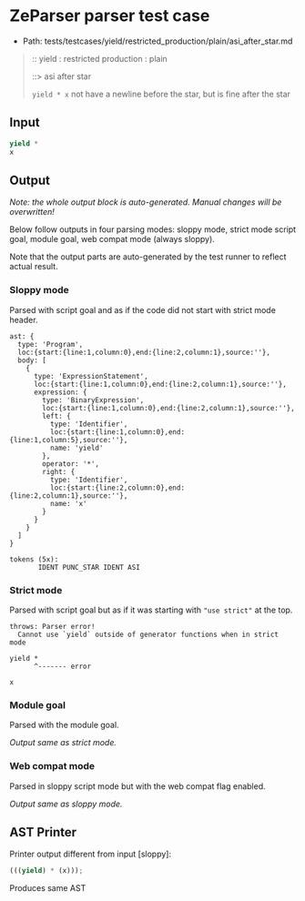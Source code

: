 # ZeParser parser test case

- Path: tests/testcases/yield/restricted_production/plain/asi_after_star.md

> :: yield : restricted production : plain
>
> ::> asi after star
>
> `yield * x` not have a newline before the star, but is fine after the star


## Input

`````js
yield *
x
`````

## Output

_Note: the whole output block is auto-generated. Manual changes will be overwritten!_

Below follow outputs in four parsing modes: sloppy mode, strict mode script goal, module goal, web compat mode (always sloppy).

Note that the output parts are auto-generated by the test runner to reflect actual result.

### Sloppy mode

Parsed with script goal and as if the code did not start with strict mode header.

`````
ast: {
  type: 'Program',
  loc:{start:{line:1,column:0},end:{line:2,column:1},source:''},
  body: [
    {
      type: 'ExpressionStatement',
      loc:{start:{line:1,column:0},end:{line:2,column:1},source:''},
      expression: {
        type: 'BinaryExpression',
        loc:{start:{line:1,column:0},end:{line:2,column:1},source:''},
        left: {
          type: 'Identifier',
          loc:{start:{line:1,column:0},end:{line:1,column:5},source:''},
          name: 'yield'
        },
        operator: '*',
        right: {
          type: 'Identifier',
          loc:{start:{line:2,column:0},end:{line:2,column:1},source:''},
          name: 'x'
        }
      }
    }
  ]
}

tokens (5x):
       IDENT PUNC_STAR IDENT ASI
`````

### Strict mode

Parsed with script goal but as if it was starting with `"use strict"` at the top.

`````
throws: Parser error!
  Cannot use `yield` outside of generator functions when in strict mode

yield *
      ^------- error

x
`````


### Module goal

Parsed with the module goal.

_Output same as strict mode._

### Web compat mode

Parsed in sloppy script mode but with the web compat flag enabled.

_Output same as sloppy mode._

## AST Printer

Printer output different from input [sloppy]:

````js
(((yield) * (x)));
````

Produces same AST
